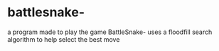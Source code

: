 # battlesnake-
a program made to play the game BattleSnake- uses a floodfill search algorithm to help select the best move
